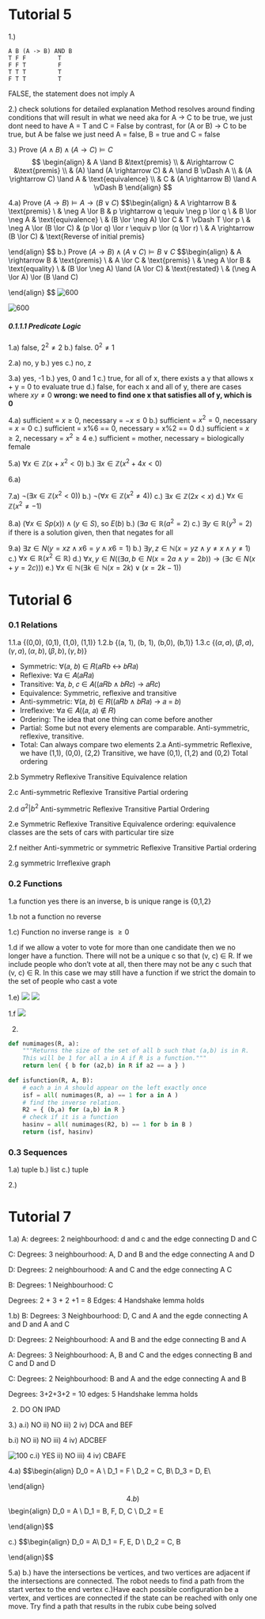 # Tutorial 5
 1.) 
 ```
A B (A -> B) AND B
T F F         T
F F T         F
T T T         T
F T T         T
```
FALSE, the statement does not imply A

2.) check solutions for detailed explanation
Method resolves around finding conditions that will result in what we need aka for A -> C to be true, we just dont need to have A = T and C = False by contrast, for (A or B) -> C to be true, but A be false we just need A = false, B = true and C = false

3.) Prove $(A \land B) \land (A \rightarrow C) \vDash C$
$$ \begin{align}
& A \land B &\text{premis} \\
& A\rightarrow C &\text{premis} \\
& (A) \land (A \rightarrow C) & A \land B \vDash A \\
& (A \rightarrow C) \land A & \text{equivalence} \\
& C & (A \rightarrow B) \land A \vDash B
\end{align}
$$

4.a) Prove $(A \rightarrow B) \vDash A \rightarrow (B \lor C)$
$$\begin{align}
& A \rightarrow B & \text{premis} \\
& \neg A \lor B & p \rightarrow q \equiv \neg p \lor q \\
& B \lor \neg A & \text{equivalence} \\
& (B \lor \neg A) \lor C & T \vDash T \lor p \\
& \neg A \lor (B \lor C) & (p \lor q) \lor r \equiv p \lor (q \lor r) \\
& A \rightarrow (B \lor C) & \text{Reverse of initial premis}

\end{align}
$$
b.) Prove $(A \rightarrow B) \land  (A \lor C) \vDash B \lor C$
$$\begin{align}
& A \rightarrow B & \text{premis} \\
& A \lor C & \text{premis} \\
& \neg A \lor B & \text{equality} \\
& (B \lor \neg A) \land (A \lor C) & \text{restated} \\
& (\neg A \lor A) \lor (B \land C)

\end{align}
$$
![600](Pasted%20image%2020240330155100.png)

![600](Pasted%20image%2020240330155354.png)

##### 0.1.1.1 Predicate Logic
1.a) false, $2^2 \neq 2$
b.) false. $0^2 \neq 1$

2.a) no, y
b.) yes
c.) no, z

3.a) yes, -1
b.) yes, 0 and 1
c.) true, for all of x, there exists a y that allows x + y = 0 to evaluate true
d.) false, for each x and all of y, there are cases where $xy \neq 0$ **wrong: we need to find one x that satisfies all of y, which is 0**

4.a) sufficient = $x \geq 0$, necessary = $-x \leq 0$
b.) sufficient = $x^2 = 0$, necessary = $x = 0$
c.) sufficient = x%6 == 0, necessary = x%2 == 0
d.) sufficient = $x \geq 2$, necessary = $x^2 \geq 4$
e.) sufficient = mother, necessary = biologically female

5.a) $\forall x \in \mathbb{Z}(x + x^2 < 0)$
b.) $\exists x \in \mathbb{Z} (x^2 + 4x < 0)$

6.a) 

7.a) $\neg (\exists x \in \mathbb{Z} (x^2 < 0))$
b.) $\neg (\forall x \in \mathbb{Z}(x^2 \neq 4))$
c.) $\exists x \in \mathbb{Z}(2x < x)$
d.) $\forall x \in \mathbb{Z} (x^2 \neq -1)$

8.a) $(\forall x \in S p(x)) \land (y \in S)$, so $E(b)$
b.) $(\exists a \in \mathbb{R} (a^2 = 2)$
c.) $\exists y \in \mathbb{R}(y^3 = 2)$ if there is a solution given, then that negates for all

9.a) $∃z ∈ N (y = xz ∧ x 6 = y ∧ x 6 = 1)$
b.) $\exists y,z \in \mathbb{N}(x = yz \land y \neq x \land y \neq 1)$
c.) $\forall x \in \mathbb{R}(x^2 \in \mathbb{R})$
d.) $∀x, y ∈ N ((∃a, b ∈ N (x = 2a ∧ y = 2b)) → (∃c ∈ N (x + y = 2c)))$
e.) $\forall x \in \mathbb{N}(\exists k \in \mathbb{N}(x = 2k) \lor (x=2k-1))$

# Tutorial 6
### 0.1 Relations
1.1.a {(0,0), (0,1), (1,0), (1,1)}
1.2.b {(a, 1), (b, 1), (b,0), (b,1)} 
1.3.c $\{(\alpha, a), (\beta, a), (\gamma, a), (\alpha, b), (\beta, b), (\gamma, b)\}$

- Symmetric: ∀(𝑎, 𝑏) ∈ 𝑅(𝑎𝑅𝑏 ↔ 𝑏𝑅𝑎)
- Reflexive: ∀𝑎 ∈ 𝐴(𝑎𝑅𝑎)
- Transitive: ∀𝑎, 𝑏, 𝑐 ∈ 𝐴((𝑎𝑅𝑏 ∧ 𝑏𝑅𝑐) → 𝑎𝑅𝑐)
- Equivalence: Symmetric, reflexive and transitive
- Anti-symmetric: ∀(𝑎, 𝑏) ∈ 𝑅((𝑎𝑅𝑏 ∧ 𝑏𝑅𝑎) → 𝑎 = 𝑏)
- Irreflexive: ∀𝑎 ∈ 𝐴((𝑎, 𝑎) ∉ 𝑅)
- Ordering: The idea that one thing can come before another
- Partial: Some but not every elements are comparable. Anti-symmetric, reflexive, transitive.
- Total: Can always compare two elements
2.a 
Anti-symmetric
Reflexive, we have (1,1), (0,0), (2,2)
Transitive, we have (0,1), (1,2) and (0,2)
Total ordering

2.b
Symmetry
Reflexive
Transitive
Equivalence relation

2.c
Anti-symmetric
Reflexive
Transitive
Partial ordering

2.d
$a^2 | b^2$
Anti-symmetric
Reflexive
Transitive
Partial Ordering

2.e
Symmetric
Reflexive
Transitive
Equivalence ordering: equivalence classes are the sets of cars with particular tire size

2.f
neither Anti-symmetric or symmetric
Reflexive
Transitive
Partial ordering

2.g
symmetric
Irreflexive
graph

### 0.2 Functions
1.a
function
yes there is an inverse, b is unique
range is {0,1,2}

1.b
not a function
no reverse

1.c)
Function
no inverse
range is $\geq 0$

1.d
if we allow a voter to vote for more than one candidate then we no longer have
a function. There will not be a unique c so that (v, c) ∈ R. If we include people who don’t
vote at all, then there may not be any c such that (v, c) ∈ R. In this case we may still have
a function if we strict the domain to the set of people who cast a vote

1.e)
![](Pasted%20image%2020240419161619.png)
![](Pasted%20image%2020240419161627.png)

1.f
![](Pasted%20image%2020240419161711.png)


2.
```Python 
def numimages(R, a):
	"""Returns the size of the set of all b such that (a,b) is in R.
	This will be 1 for all a in A if R is a function."""
	return len( { b for (a2,b) in R if a2 == a } )
	
def isfunction(R, A, B):
	# each a in A should appear on the left exactly once
	isf = all( numimages(R, a) == 1 for a in A )
	# find the inverse relation.
	R2 = { (b,a) for (a,b) in R }
	# check if it is a function
	hasinv = all( numimages(R2, b) == 1 for b in B )
	return (isf, hasinv)

```


### 0.3 Sequences
1.a) tuple
b.) list
c.) tuple

2.)

# Tutorial 7
1.a) 
A:
degrees: 2
neighbourhood: d and c and the edge connecting D and C

C:
Degrees: 3
neighbourhood: A, D and B and the edge connecting A and D

D: 
Degrees: 2
neighbourhood: A and C and the edge connecting A C

B:
Degrees: 1
Neighbourhood: C

Degrees: 2 + 3 + 2 +1 = 8
Edges: 4
Handshake lemma holds

1.b) 
B: 
Degrees: 3
Neighbourhood: D, C and A and the egde connecting A and D and A and C

D:
Degrees: 2
Neighbourhood: A and B and the edge connecting B and A

A:
Degrees: 3
Neighbourhood: A, B and C and the edges connecting B and C and D and D

C:
Degrees: 2
Neighbourhood: B and A and the edge connecting A and B

Degrees: 3+2+3+2 = 10
edges: 5
Handshake lemma holds

2. DO ON IPAD

3.)
a.i) NO
ii) NO
iii) 2
iv) DCA and BEF

b.i) NO
ii) NO
iii) 4
iv) ADCBEF


![100](Pasted%20image%2020240427191059.png)
c.i) YES
ii) NO
iii) 4
iv) CBAFE

4.a) 
$$\begin{align}
D_0 = A \\
D_1 = F \\
D_2 = C, B\\
D_3 = D, E\\

\end{align}
$$
4.b)
$$\begin{align}
D_0 = A \\
D_1 = B, F, D, C \\
D_2 = E

\end{align}$$

c.) 
$$\begin{align}
D_0 = A\\
D_1 = F, E, D \\
D_2 = C, B

\end{align}$$

5.a)
b.) have the intersections be vertices, and two vertices are adjacent if the intersections are connected. The robot needs to find a path from the start vertex to the end vertex
c.)Have each possible configuration be a vertex, and vertices are connected if the state can be reached with only one move. Try find a path that results in the rubix cube being solved

